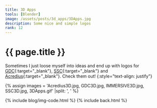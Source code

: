 ```yaml
---
title: 3D Apps
tools: [Blender]
image: /assets/posts/3d_apps/3DApps.jpg
description: Some nice and simple logos
rank: 12
---
```


# {{ page.title }}
Sometimes I just loose myself into ideas and end up with logos for [GDC](https://gdcz.gitlab.io/home/){:target="_blank"}, [SSC](https://ssc.ethz.ch){:target="_blank"} and [Acredius](https://acredius.ch){:target="_blank"}. Check them out!
{:style="text-align: justify"}

{% assign images = 'Acredius3D.jpg, GDC3D.jpg, IMMERSIVE3D.jpg, SSC3D.jpg, 3DApps.gif'  |split: ', ' %}

{% include blog/img-code.html %}
{% include back.html %}
